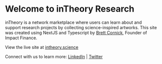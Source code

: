 # Welcome to inTheory Research

inTheory is a network marketplace where users can learn about and support research projects by collecting science-inspired artworks. This site was created using NextJS and Typescript by [Brett Cornick](https://github.com/bcornick), Founder of Impact Finance.

View the live site at [intheory.science](https://www.intheory.science)

Connect with us to learn more:
[LinkedIn](https://www.linkedin.com/company/impact-finance-desci/) | [Twitter](https://twitter.com/DeSci_Impact)
